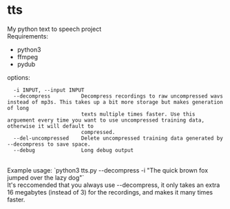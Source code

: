 # tts
My python text to speech project
<br>
Requirements:
 - python3
 - ffmpeg
 - pydub

options:
```  -h, --help            show this help message and exit
  -i INPUT, --input INPUT
  --decompress          Decompress recordings to raw uncompressed wavs instead of mp3s. This takes up a bit more storage but makes generation of long
                        texts multiple times faster. Use this arguement every time you want to use uncompressed training data, otherwise it will default to
                        compressed.
  --del-uncompressed    Delete uncompressed training data generated by --decompress to save space.
  --debug               Long debug output
```
<br>
Example usage:
`python3 tts.py --decompress -i "The quick brown fox jumped over the lazy dog"`
<br>
It's reccomended that you always use --decompress, it only takes an extra 16 megabytes (instead of 3) for the recordings, and makes it many times faster.
